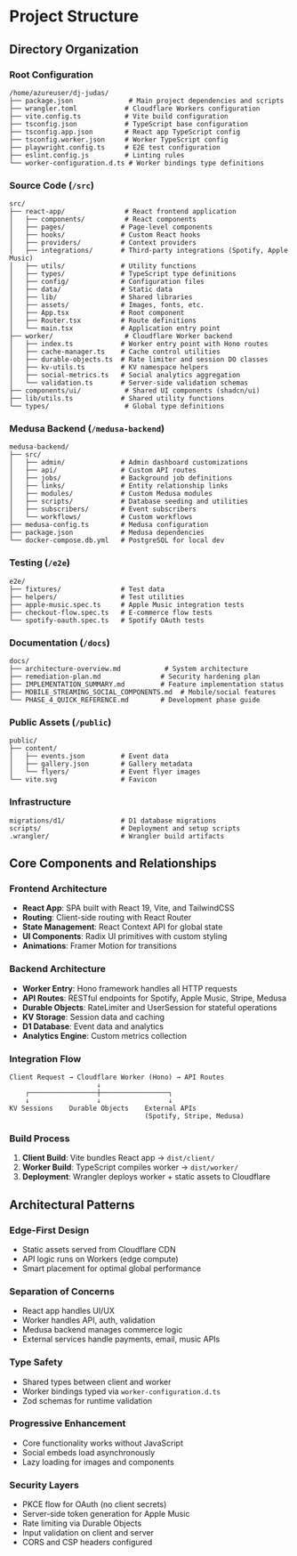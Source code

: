 # Project Structure

## Directory Organization

### Root Configuration
```
/home/azureuser/dj-judas/
├── package.json              # Main project dependencies and scripts
├── wrangler.toml            # Cloudflare Workers configuration
├── vite.config.ts           # Vite build configuration
├── tsconfig.json            # TypeScript base configuration
├── tsconfig.app.json        # React app TypeScript config
├── tsconfig.worker.json     # Worker TypeScript config
├── playwright.config.ts     # E2E test configuration
├── eslint.config.js         # Linting rules
└── worker-configuration.d.ts # Worker bindings type definitions
```

### Source Code (`/src`)
```
src/
├── react-app/               # React frontend application
│   ├── components/          # React components
│   ├── pages/              # Page-level components
│   ├── hooks/              # Custom React hooks
│   ├── providers/          # Context providers
│   ├── integrations/       # Third-party integrations (Spotify, Apple Music)
│   ├── utils/              # Utility functions
│   ├── types/              # TypeScript type definitions
│   ├── config/             # Configuration files
│   ├── data/               # Static data
│   ├── lib/                # Shared libraries
│   ├── assets/             # Images, fonts, etc.
│   ├── App.tsx             # Root component
│   ├── Router.tsx          # Route definitions
│   └── main.tsx            # Application entry point
├── worker/                  # Cloudflare Worker backend
│   ├── index.ts            # Worker entry point with Hono routes
│   ├── cache-manager.ts    # Cache control utilities
│   ├── durable-objects.ts  # Rate limiter and session DO classes
│   ├── kv-utils.ts         # KV namespace helpers
│   ├── social-metrics.ts   # Social analytics aggregation
│   └── validation.ts       # Server-side validation schemas
├── components/ui/           # Shared UI components (shadcn/ui)
├── lib/utils.ts            # Shared utility functions
└── types/                   # Global type definitions
```

### Medusa Backend (`/medusa-backend`)
```
medusa-backend/
├── src/
│   ├── admin/              # Admin dashboard customizations
│   ├── api/                # Custom API routes
│   ├── jobs/               # Background job definitions
│   ├── links/              # Entity relationship links
│   ├── modules/            # Custom Medusa modules
│   ├── scripts/            # Database seeding and utilities
│   ├── subscribers/        # Event subscribers
│   └── workflows/          # Custom workflows
├── medusa-config.ts        # Medusa configuration
├── package.json            # Medusa dependencies
└── docker-compose.db.yml   # PostgreSQL for local dev
```

### Testing (`/e2e`)
```
e2e/
├── fixtures/               # Test data
├── helpers/                # Test utilities
├── apple-music.spec.ts     # Apple Music integration tests
├── checkout-flow.spec.ts   # E-commerce flow tests
└── spotify-oauth.spec.ts   # Spotify OAuth tests
```

### Documentation (`/docs`)
```
docs/
├── architecture-overview.md           # System architecture
├── remediation-plan.md               # Security hardening plan
├── IMPLEMENTATION_SUMMARY.md         # Feature implementation status
├── MOBILE_STREAMING_SOCIAL_COMPONENTS.md  # Mobile/social features
└── PHASE_4_QUICK_REFERENCE.md        # Development phase guide
```

### Public Assets (`/public`)
```
public/
├── content/
│   ├── events.json         # Event data
│   ├── gallery.json        # Gallery metadata
│   └── flyers/             # Event flyer images
└── vite.svg                # Favicon
```

### Infrastructure
```
migrations/d1/              # D1 database migrations
scripts/                    # Deployment and setup scripts
.wrangler/                  # Wrangler build artifacts
```

## Core Components and Relationships

### Frontend Architecture
- **React App**: SPA built with React 19, Vite, and TailwindCSS
- **Routing**: Client-side routing with React Router
- **State Management**: React Context API for global state
- **UI Components**: Radix UI primitives with custom styling
- **Animations**: Framer Motion for transitions

### Backend Architecture
- **Worker Entry**: Hono framework handles all HTTP requests
- **API Routes**: RESTful endpoints for Spotify, Apple Music, Stripe, Medusa
- **Durable Objects**: RateLimiter and UserSession for stateful operations
- **KV Storage**: Session data and caching
- **D1 Database**: Event data and analytics
- **Analytics Engine**: Custom metrics collection

### Integration Flow
```
Client Request → Cloudflare Worker (Hono) → API Routes
                      ↓
    ┌─────────────────┼─────────────────┐
    ↓                 ↓                 ↓
KV Sessions    Durable Objects    External APIs
                                  (Spotify, Stripe, Medusa)
```

### Build Process
1. **Client Build**: Vite bundles React app → `dist/client/`
2. **Worker Build**: TypeScript compiles worker → `dist/worker/`
3. **Deployment**: Wrangler deploys worker + static assets to Cloudflare

## Architectural Patterns

### Edge-First Design
- Static assets served from Cloudflare CDN
- API logic runs on Workers (edge compute)
- Smart placement for optimal global performance

### Separation of Concerns
- React app handles UI/UX
- Worker handles API, auth, validation
- Medusa backend manages commerce logic
- External services handle payments, email, music APIs

### Type Safety
- Shared types between client and worker
- Worker bindings typed via `worker-configuration.d.ts`
- Zod schemas for runtime validation

### Progressive Enhancement
- Core functionality works without JavaScript
- Social embeds load asynchronously
- Lazy loading for images and components

### Security Layers
- PKCE flow for OAuth (no client secrets)
- Server-side token generation for Apple Music
- Rate limiting via Durable Objects
- Input validation on client and server
- CORS and CSP headers configured
